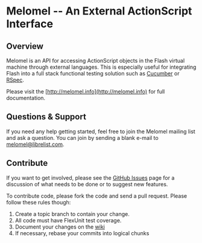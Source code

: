 Melomel -- An External ActionScript Interface
=============================================

## Overview

Melomel is an API for accessing ActionScript objects in the Flash virtual
machine through external languages. This is especially useful for
integrating Flash into a full stack functional testing solution such
as [Cucumber](http://cukes.info) or [RSpec](http://rspec.info).

Please visit the [http://melomel.info](http://melomel.info) for full
documentation.


## Questions & Support

If you need any help getting started, feel free to join the Melomel mailing list and ask a question. You can join by sending a blank e-mail to [melomel@librelist.com](mailto:melomel@librelist.com).


## Contribute

If you want to get involved, please see the
[GitHub Issues](http://github.com/benbjohnson/melomel/issues) page for a
discussion of what needs to be done or to suggest new features.

To contribute code, please fork the code and send a pull request. Please
follow these rules though:

1. Create a topic branch to contain your change.
1. All code must have FlexUnit test coverage.
1. Document your changes on the [wiki](http://github.com/benbjohnson/melomel/wiki)
1. If necessary, rebase your commits into logical chunks
